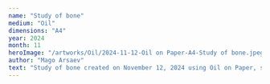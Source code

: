 ```yaml
---
name: "Study of bone"
medium: "Oil"
dimensions: "A4"
year: 2024
month: 11
heroImage: "/artworks/Oil/2024-11-12-Oil on Paper-A4-Study of bone.jpeg"
author: "Mago Arsaev"
text: "Study of bone created on November 12, 2024 using Oil on Paper, size A4."
---
```

